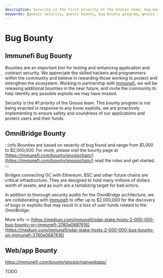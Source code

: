 ```yaml
---
description: Security is the first priority of the Gnosis team, bug bounty program
keywords: [gnosis security, gnosis bounty, bug bounty program, gnosis immunefi]
---
```


# Bug Bounty

## Immunefi Bug Bounty

Bounties are an important tool for testing and enhancing application and contract security. We appreciate the skilled hackers and programmers within the community and believe in rewarding those working to protect and strengthen the ecosystem. Working in partnership with [Immunefi](https://immunefi.com/),  we will be releasing additional bounties in the near future, and invite the community to help identify any possible exploits we may have missed.

Security is the #1 priority of the Gnosis team. This bounty program is not being enacted in response to any know exploits, we are proactively implementing to ensure safety and soundness of our applications and protect users and their funds.

## OmniBridge Bounty

:::info
Bounties are based on severity of bug found and range from $1,000 to $2,000,000. For more, please visit the bounty page at [https://immunefi.com/bounty/gnosischain/](https://immunefi.com/bounty/gnosischain/) read the rules and get started.
:::

Bridges connecting GC with Ethereum, BSC and other future chains are critical infrastructure. They are designed to hold many millions of dollars worth of assets, and as such are a tantalizing target for bad actors.

In addition to thorough security audits for the OmniBridge architecture, we are collaborating with [Immunefi](https://immunefi.com/) to offer up to $2,000,000 for the discovery of bugs or exploits that may result in a loss of user funds related to the OmniBridge.

More info -> [https://medium.com/immunefi/xdai-stake-hosts-2-000-000-bug-bounty-on-immunefi-3760e0687616](https://medium.com/immunefi/xdai-stake-hosts-2-000-000-bug-bounty-on-immunefi-3760e0687616)



## Web/app Bounty

https://immunefi.com/bounty/gnosischainwebapp/

TODO

